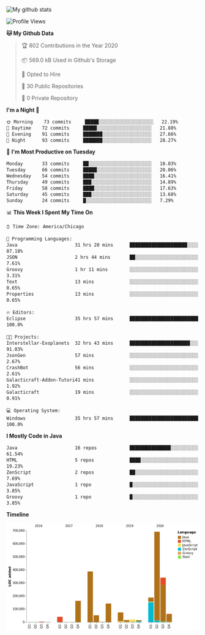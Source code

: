 ![My github stats](https://github-readme-stats.vercel.app/api?username=romvoid95&theme=gruvbox&include_all_commits=true&show_icons=true")

<!--START_SECTION:waka-->
![Profile Views](http://img.shields.io/badge/Profile%20Views-4-blue)

**🐱 My Github Data** 

> 🏆 802 Contributions in the Year 2020
 > 
> 📦 569.0 kB Used in Github's Storage 
 > 
> 💼 Opted to Hire
 > 
> 📜 30 Public Repositories
 > 
> 🔑 0 Private Repository 
 > 
**I'm a Night 🦉** 

```text
🌞 Morning    73 commits     █████░░░░░░░░░░░░░░░░░░░░   22.19% 
🌆 Daytime    72 commits     █████░░░░░░░░░░░░░░░░░░░░   21.88% 
🌃 Evening    91 commits     ███████░░░░░░░░░░░░░░░░░░   27.66% 
🌙 Night      93 commits     ███████░░░░░░░░░░░░░░░░░░   28.27%

```
📅 **I'm Most Productive on Tuesday** 

```text
Monday       33 commits     ██░░░░░░░░░░░░░░░░░░░░░░░   10.03% 
Tuesday      66 commits     █████░░░░░░░░░░░░░░░░░░░░   20.06% 
Wednesday    54 commits     ████░░░░░░░░░░░░░░░░░░░░░   16.41% 
Thursday     49 commits     ███░░░░░░░░░░░░░░░░░░░░░░   14.89% 
Friday       58 commits     ████░░░░░░░░░░░░░░░░░░░░░   17.63% 
Saturday     45 commits     ███░░░░░░░░░░░░░░░░░░░░░░   13.68% 
Sunday       24 commits     █░░░░░░░░░░░░░░░░░░░░░░░░   7.29%

```


📊 **This Week I Spent My Time On** 

```text
⌚︎ Time Zone: America/Chicago

💬 Programming Languages: 
Java                     31 hrs 20 mins      █████████████████████░░░░   87.18% 
JSON                     2 hrs 44 mins       ██░░░░░░░░░░░░░░░░░░░░░░░   7.61% 
Groovy                   1 hr 11 mins        ░░░░░░░░░░░░░░░░░░░░░░░░░   3.31% 
Text                     13 mins             ░░░░░░░░░░░░░░░░░░░░░░░░░   0.65% 
Properties               13 mins             ░░░░░░░░░░░░░░░░░░░░░░░░░   0.65%

🔥 Editors: 
Eclipse                  35 hrs 57 mins      █████████████████████████   100.0%

🐱‍💻 Projects: 
Interstellar-Exoplanets  32 hrs 43 mins      ██████████████████████░░░   91.03% 
JsonGen                  57 mins             ░░░░░░░░░░░░░░░░░░░░░░░░░   2.67% 
CrashBot                 56 mins             ░░░░░░░░░░░░░░░░░░░░░░░░░   2.61% 
Galacticraft-Addon-Tutori41 mins             ░░░░░░░░░░░░░░░░░░░░░░░░░   1.92% 
Galacticraft             19 mins             ░░░░░░░░░░░░░░░░░░░░░░░░░   0.91%

💻 Operating System: 
Windows                  35 hrs 57 mins      █████████████████████████   100.0%

```

**I Mostly Code in Java** 

```text
Java                     16 repos            ███████████████░░░░░░░░░░   61.54% 
HTML                     5 repos             ████░░░░░░░░░░░░░░░░░░░░░   19.23% 
ZenScript                2 repos             ██░░░░░░░░░░░░░░░░░░░░░░░   7.69% 
JavaScript               1 repo              █░░░░░░░░░░░░░░░░░░░░░░░░   3.85% 
Groovy                   1 repo              █░░░░░░░░░░░░░░░░░░░░░░░░   3.85%

```


**Timeline**

![Chart not found](https://github.com/ROMVoid95/ROMVoid95/blob/master/charts/bar_graph.png) 


<!--END_SECTION:waka-->
